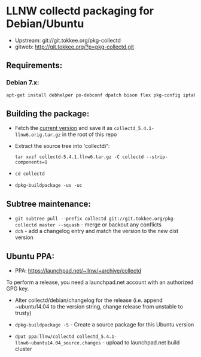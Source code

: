 LLNW collectd packaging for Debian/Ubuntu
=========================================

* Upstream:  git://git.tokkee.org/pkg-collectd
* gitweb: http://git.tokkee.org/?p=pkg-collectd.git

Requirements:
--------------

### Debian 7.x:

```bash
apt-get install debhelper po-debconf dpatch bison flex pkg-config iptables-dev javahelper libcurl4-gnutls-dev  libcurl4-gnutls-dev  libcurl3-gnutls-dev libdbi0-dev libesmtp-dev libganglia1-dev libgcrypt11-dev libglib2.0-dev libhiredis-dev liblvm2-dev libmemcached-dev libmodbus-dev libmnl-dev libmysqlclient-dev libnotify-dev libopenipmi-dev liboping-dev libpcap0.8-dev  libpcap-dev libperl-dev libpq-dev libprotobuf-c0-dev librabbitmq-dev librrd-dev libsensors4-dev libsnmp-dev  libsnmp-dev  libsnmp9-dev libsnmp-dev  perl libtokyocabinet-dev libtokyotyrant-dev  libupsclient1-dev libvarnish-dev libvirt-dev libyajl-dev default-jdk protobuf-c-compiler python-dev
```

Building the package:
---------------------

* Fetch the [current version] and save it as `collectd_5.4.1-llnw6.orig.tar.gz`
  in the root of this repo
* Extract the source tree into 'collectd/':

    `tar xvzf collectd-5.4.1.llnw6.tar.gz -C collectd --strip-components=1`
* `cd collectd`
* `dpkg-buildpackage -us -uc`

Subtree maintenance:
--------------------

* `git subtree pull --prefix collectd git://git.tokkee.org/pkg-collectd master --squash` - merge or backout any conflicts
* `dch` - add a changelog entry and match the version to the new dist version

Ubuntu PPA:
-----------
* PPA: https://launchpad.net/~llnw/+archive/collectd

To perform a release, you need a launchpad.net account with an authorized GPG key.

* Alter collectd/debian/changelog for the release (i.e. append ~ubuntu14.04 to the version string, change release from unstable to trusty)
* `dpkg-buildpackage -S` - Create a source package for this Ubuntu version
* `dput ppa:llnw/collectd collectd_5.4.1-llnw6~ubuntu14.04_source.changes` - upload to launchpad.net build cluster


  [current version]: https://github.com/llnw/collectd/releases/download/collectd-5.4.1-llnw6/collectd-5.4.1.llnw6.tar.gz
